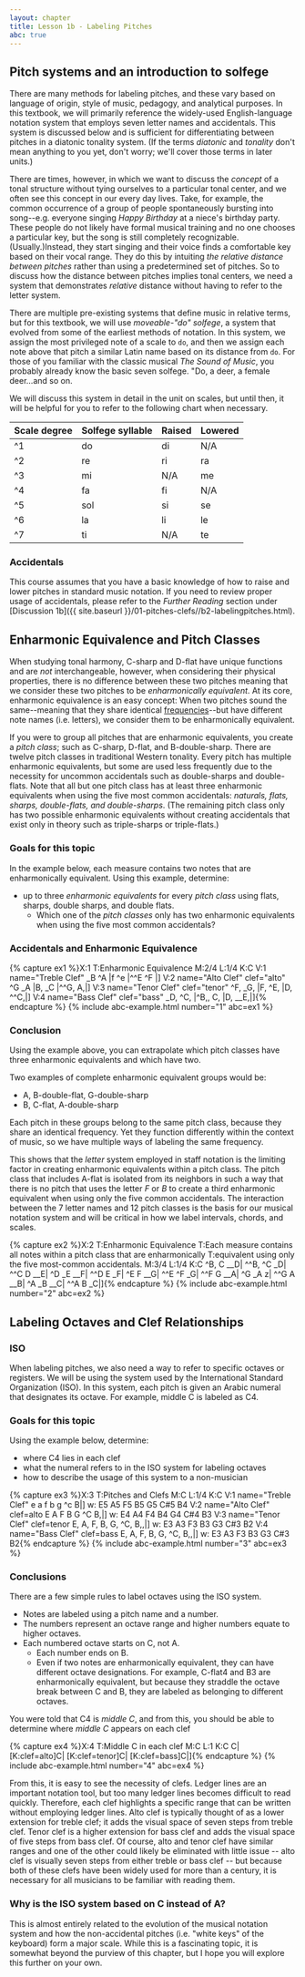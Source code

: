 ```yaml
---
layout: chapter
title: Lesson 1b - Labeling Pitches
abc: true
---
```


## Pitch systems and an introduction to solfege

There are many methods for labeling pitches, and these vary based on language of origin, style of music, pedagogy, and analytical purposes. In this textbook, we will primarily reference the widely-used English-language notation system that employs seven letter names and accidentals. This system is discussed below and is sufficient for differentiating between pitches in a diatonic tonality system. (If the terms *diatonic* and *tonality* don't mean anything to you yet, don't worry; we'll cover those terms in later units.)

There are times, however, in which we want to discuss the *concept* of a tonal structure without tying ourselves to a particular tonal center, and we often see this concept in our every day lives. Take, for example, the common occurrence of a group of people spontaneously bursting into song--e.g. everyone singing *Happy Birthday* at a niece's birthday party. These people do not likely have formal musical training and no one chooses a particular key, but the song is still completely recognizable. (Usually.)Instead, they start singing and their voice finds a comfortable key based on their vocal range. They do this by intuiting *the relative distance between pitches* rather than using a predetermined set of pitches. So to discuss how the distance between pitches implies tonal centers, we need a system that demonstrates *relative* distance without having to refer to the letter system. 

There are multiple pre-existing systems that define music in relative terms, but for this textbook, we will use *moveable-"do" solfege*, a system that evolved from some of the earliest methods of notation. In this system, we assign the most privileged note of a scale to `do`, and then we assign each note above that pitch a similar Latin name based on its distance from `do`. For those of you familiar with the classic musical *The Sound of Music*, you probably already know the basic seven solfege. "Do, a deer, a female deer...and so on.

We will discuss this system in detail in the unit on scales, but until then, it will be helpful for you to refer to the following chart when necessary.

Scale degree | Solfege syllable | Raised | Lowered
 --- | --- | --- | ---
 ^1 | do | di | N/A
 ^2 | re | ri | ra
 ^3 | mi | N/A | me
 ^4 | fa | fi | N/A
 ^5 | sol | si | se
 ^6 | la | li | le
 ^7 | ti | N/A | te

### Accidentals

This course assumes that you have a basic knowledge of how to raise and lower pitches in standard music notation. If you need to review proper usage of accidentals, please refer to the *Further Reading* section under [Discussion 1b]({{ site.baseurl }}/01-pitches-clefs//b2-labelingpitches.html).

## Enharmonic Equivalence and Pitch Classes

When studying tonal harmony, C-sharp and D-flat have unique functions and are *not* interchangeable, however, when considering their physical  properties, there is no difference between these two pitches meaning that we consider these two pitches to be *enharmonically equivalent*. At its core, enharmonic equivalence is an easy concept: When two pitches sound the same--meaning that they share identical [frequencies](https://amazing-space.stsci.edu/resources/explorations/groundup/lesson/glossary/term-full.php?t=wavelength_and_frequency)--but have different note names (i.e. letters), we consider them to be enharmonically equivalent. 

If you were to group all pitches that are enharmonic equivalents, you create a *pitch class*; such as C-sharp, D-flat, and B-double-sharp. There are twelve pitch classes in traditional Western tonality. Every pitch has multiple enharmonic equivalents, but some are used less frequently due to the necessity for uncommon accidentals such as double-sharps and double-flats. Note that all but one pitch class has at least three enharmonic equivalents when using the five most common accidentals: *naturals, flats, sharps, double-flats, and double-sharps*. (The remaining pitch class only has two possible enharmonic equivalents without creating accidentals that exist only in theory such as triple-sharps or triple-flats.)

### Goals for this topic

In the example below, each measure contains two notes that are enharmonically equivalent. Using this example, determine:
- up to three *enharmonic equivalents* for every *pitch class* using flats, sharps, double sharps, and double flats.
    - Which one of the *pitch classes* only has two enharmonic equivalents when using the five most common accidentals?

### Accidentals and Enharmonic Equivalence

{% capture ex1 %}X:1
T:Enharmonic Equivalence
M:2/4
L:1/4
K:C
V:1 name="Treble Clef"
_B ^A |f ^e |^^E ^F |]
V:2 name="Alto Clef" clef="alto"
^G _A |B, _C |^^G, A,|]
V:3 name="Tenor Clef" clef="tenor"
^F, _G, |F, ^E, |D, ^^C,|]
V:4 name="Bass Clef" clef="bass"
_D, ^C, |^B,, C, |D, __E,|]{% endcapture %}
{% include abc-example.html number="1" abc=ex1 %}

### Conclusion

Using the example above, you can extrapolate which pitch classes have three enharmonic equivalents and which have two.

Two examples of complete enharmonic equivalent groups would be:
- A, B-double-flat, G-double-sharp
- B, C-flat, A-double-sharp

Each pitch in these groups belong to the same pitch class, because they share an identical frequency. Yet they function differently within the context of music, so we have multiple ways of labeling the same frequency.

This shows that the *letter* system employed in staff notation is the limiting factor in creating enharmonic equivalents within a pitch class. The pitch class that includes A-flat is isolated from its neighbors in such a way that there is no pitch that uses the letter *F* or *B* to create a third enharmonic equivalent when using only the five common accidentals. The interaction between the 7 letter names and 12 pitch classes is the basis for our musical notation system and will be critical in how we label intervals, chords, and scales.

{% capture ex2 %}X:2
T:Enharmonic Equivalence
T:Each measure contains all notes within a pitch class that are enharmonically 
T:equivalent using only the five most-common accidentals.
M:3/4
L:1/4
K:C
^B, C __D| ^^B, ^C _D| ^^C D __E| ^D _E __F|
^^D E _F| ^E F __G| ^^E ^F _G| ^^F G __A|
^G _A z| ^^G A __B| ^A _B __C| ^^A B _C|]{% endcapture %}
{% include abc-example.html number="2" abc=ex2 %}

## **Labeling Octaves and Clef Relationships**

### ISO

When labeling pitches, we also need a way to refer to specific octaves or registers. We will be using the system used by the International Standard Organization (ISO). In this system, each pitch is given an Arabic numeral that designates its octave. For example, middle C is labeled as C4.

### Goals for this topic

Using the example below, determine:
- where C4 lies in each clef
- what the numeral refers to in the ISO system for labeling octaves
- how to describe the usage of this system to a non-musician

{% capture ex3 %}X:3
T:Pitches and Clefs
M:C
L:1/4
K:C
V:1 name="Treble Clef"
e a f b g ^c B|]
w: E5 A5 F5 B5 G5 C#5 B4
V:2 name="Alto Clef" clef=alto
E A F B G ^C B,|]
w: E4 A4 F4 B4 G4 C#4 B3
V:3 name="Tenor Clef" clef=tenor
E, A, F, B, G, ^C, B,,|]
w: E3 A3 F3 B3 G3 C#3 B2
V:4 name="Bass Clef" clef=bass
E, A, F, B, G, ^C, B,,|]
w: E3 A3 F3 B3 G3 C#3 B2{% endcapture %}
{% include abc-example.html number="3" abc=ex3 %}

### Conclusions

There are a few simple rules to label octaves using the ISO system.
- Notes are labeled using a pitch name and a number.
- The numbers represent an octave range and higher numbers equate to higher octaves.
- Each numbered octave starts on C, not A.
    - Each number ends on B.
    - Even if two notes are enharmonically equivalent, they can have different octave designations. For example, C-flat4 and B3 are enharmonically equivalent, but because they straddle the octave break between C and B, they are labeled as belonging to different octaves.

You were told that C4 is *middle C*, and from this, you should be able to determine where *middle C* appears on each clef

{% capture ex4 %}X:4
T:Middle C in each clef
M:C
L:1
K:C
C| [K:clef=alto]C| [K:clef=tenor]C| [K:clef=bass]C|]{% endcapture %}
{% include abc-example.html number="4" abc=ex4 %}

From this, it is easy to see the necessity of clefs. Ledger lines are an important notation tool, but too many ledger lines becomes difficult to read quickly. Therefore, each clef highlights a specific range that can be written without employing ledger lines. Alto clef is typically thought of as a lower extension for treble clef; it adds the visual space of seven steps from treble clef. Tenor clef is a higher extension for bass clef and adds the visual space of five steps from bass clef. Of course, alto and tenor clef have similar ranges and one of the other could likely be eliminated with little issue -- alto clef is visually seven steps from either treble or bass clef -- but because both of these clefs have been widely used for more than a century, it is necessary for all musicians to be familiar with reading them.

### Why is the ISO system based on C instead of A?

This is almost entirely related to the evolution of the musical notation system and how the non-accidental pitches (i.e. "white keys" of the keyboard) form a major scale. While this is a fascinating topic, it is somewhat beyond the purview of this chapter, but I hope you will explore this further on your own.